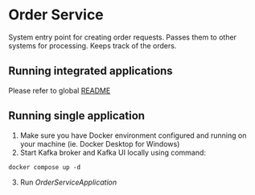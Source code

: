 # Order Service

System entry point for creating order requests. Passes them to other systems for processing. Keeps track of the orders.

## Running integrated applications

Please refer to global [README](./../README.md)

## Running single application

1. Make sure you have Docker environment configured and running on your machine (ie. Docker Desktop for Windows)
2. Start Kafka broker and Kafka UI locally using command:
```
docker compose up -d
```
3. Run _OrderServiceApplication_
